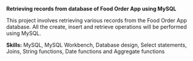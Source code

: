 **Retrieving records from database of Food Order App using MySQL**

This project involves retrieving various records from the Food Order App database. All the create, insert and retrieve operations will be performed using MySQL.

**Skills:**  MySQL, MySQL Workbench, Database design, Select statements, Joins, String functions, Date functions and Aggregate functions
